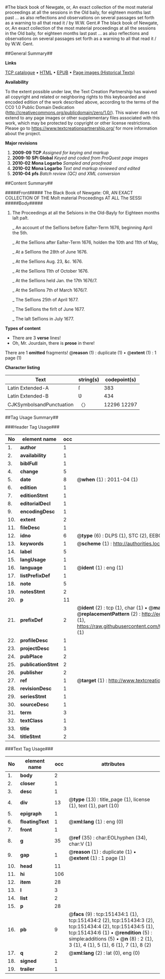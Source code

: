 #The black book of Newgate, or, An exact collection of the most material proceedings at all the sessions in the Old baily, for eighteen months last past ... as also reflections and observations on several passages set forth as a warning to all that read it / by W.W. Gent.#
The black book of Newgate, or, An exact collection of the most material proceedings at all the sessions in the Old baily, for eighteen months last past ... as also reflections and observations on several passages set forth as a warning to all that read it / by W.W. Gent.

##General Summary##

**Links**

[TCP catalogue](http://www.ota.ox.ac.uk/tcp/)  • 
[HTML](http://tei.it.ox.ac.uk/tcp/Texts-HTML/free/A96/A96218.html)  • 
[EPUB](http://tei.it.ox.ac.uk/tcp/Texts-EPUB/free/A96/A96218.epub) • 
[Page images (Historical Texts)](https://historicaltexts.jisc.ac.uk/eebo-42476396e)

**Availability**

To the extent possible under law, the Text Creation Partnership has waived all copyright and related or neighboring rights to this keyboarded and encoded edition of the work described above, according to the terms of the CC0 1.0 Public Domain Dedication (http://creativecommons.org/publicdomain/zero/1.0/). This waiver does not extend to any page images or other supplementary files associated with this work, which may be protected by copyright or other license restrictions. Please go to https://www.textcreationpartnership.org/ for more information about the project.

**Major revisions**

1. __2009-09__ __TCP__ *Assigned for keying and markup*
1. __2009-10__ __SPi Global__ *Keyed and coded from ProQuest page images*
1. __2010-02__ __Mona Logarbo__ *Sampled and proofread*
1. __2010-02__ __Mona Logarbo__ *Text and markup reviewed and edited*
1. __2010-04__ __pfs__ *Batch review (QC) and XML conversion*

##Content Summary##

#####Front#####
The Black Book of Newgate: OR, AN EXACT COLLECTION OF THE Moſt material Proceedings AT ALL The SESSI
#####Body#####

1. The Proceedings at all the Seſsions in the Old-Bayly for Eighteen months laſt paſt.

    _ An account of the Seſſions before Eaſter-Term 1676, beginning April the 5th.

    _ At the Seſſions after Eaſter-Term 1676, holden the 10th and 11th of May,

    _ At a Seſſions the 28th of June 1676.

    _ At the Seſſions Aug. 23, &c. 1676.

    _ At the Seſſions 11th of October 1676.

    _ At the Seſſions held Jan. the 17th 1676/7.

    _ At the Seſſions 7th of March 1676/7.

    _ The Seſſions 25th of April 1677.

    _ The Seſſions the firſt of June 1677.

    _ The laſt Seſſions in July 1677.

**Types of content**

  * There are 3 **verse** lines!
  * Oh, Mr. Jourdain, there is **prose** in there!

There are 1 **omitted** fragments! 
 @__reason__ (1) : duplicate (1)  •  @__extent__ (1) : 1 page (1)

**Character listing**


|Text|string(s)|codepoint(s)|
|---|---|---|
|Latin Extended-A|ſ|383|
|Latin Extended-B|Ʋ|434|
|CJKSymbolsandPunctuation|〈〉|12296 12297|

##Tag Usage Summary##

###Header Tag Usage###

|No|element name|occ|attributes|
|---|---|---|---|
|1.|__author__|1||
|2.|__availability__|1||
|3.|__biblFull__|1||
|4.|__change__|5||
|5.|__date__|8| @__when__ (1) : 2011-04 (1)|
|6.|__edition__|1||
|7.|__editionStmt__|1||
|8.|__editorialDecl__|1||
|9.|__encodingDesc__|1||
|10.|__extent__|2||
|11.|__fileDesc__|1||
|12.|__idno__|6| @__type__ (6) : DLPS (1), STC (2), EEBO-CITATION (1), OCLC (1), VID (1)|
|13.|__keywords__|1| @__scheme__ (1) : http://authorities.loc.gov/ (1)|
|14.|__label__|5||
|15.|__langUsage__|1||
|16.|__language__|1| @__ident__ (1) : eng (1)|
|17.|__listPrefixDef__|1||
|18.|__note__|5||
|19.|__notesStmt__|2||
|20.|__p__|11||
|21.|__prefixDef__|2| @__ident__ (2) : tcp (1), char (1)  •  @__matchPattern__ (2) : ([0-9\-]+):([0-9IVX]+) (1), (.+) (1)  •  @__replacementPattern__ (2) : http://eebo.chadwyck.com/downloadtiff?vid=$1&page=$2 (1), https://raw.githubusercontent.com/textcreationpartnership/Texts/master/tcpchars.xml#$1 (1)|
|22.|__profileDesc__|1||
|23.|__projectDesc__|1||
|24.|__pubPlace__|2||
|25.|__publicationStmt__|2||
|26.|__publisher__|2||
|27.|__ref__|1| @__target__ (1) : http://www.textcreationpartnership.org/docs/. (1)|
|28.|__revisionDesc__|1||
|29.|__seriesStmt__|1||
|30.|__sourceDesc__|1||
|31.|__term__|3||
|32.|__textClass__|1||
|33.|__title__|3||
|34.|__titleStmt__|2||


###Text Tag Usage###

|No|element name|occ|attributes|
|---|---|---|---|
|1.|__body__|2||
|2.|__closer__|1||
|3.|__desc__|1||
|4.|__div__|13| @__type__ (13) : title_page (1), license (1), text (1), part (10)|
|5.|__epigraph__|1||
|6.|__floatingText__|1| @__xml:lang__ (1) : eng (0)|
|7.|__front__|1||
|8.|__g__|35| @__ref__ (35) : char:EOLhyphen (34), char:V (1)|
|9.|__gap__|1| @__reason__ (1) : duplicate (1)  •  @__extent__ (1) : 1 page (1)|
|10.|__head__|11||
|11.|__hi__|106||
|12.|__item__|28||
|13.|__l__|3||
|14.|__list__|2||
|15.|__p__|28||
|16.|__pb__|9| @__facs__ (9) : tcp:151434:1 (1), tcp:151434:2 (2), tcp:151434:3 (2), tcp:151434:4 (2), tcp:151434:5 (1), tcp:151434:6 (1)  •  @__rendition__ (5) : simple:additions (5)  •  @__n__ (8) : 2 (1), 3 (1), 4 (1), 5 (1), 6 (1), 7 (1), 8 (2)|
|17.|__q__|2| @__xml:lang__ (2) : lat (0), eng (0)|
|18.|__signed__|1||
|19.|__trailer__|1||
